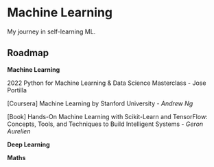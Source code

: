 # Machine Learning
My journey in self-learning ML.

## Roadmap
**Machine Learning**
<div>
2022 Python for Machine Learning & Data Science Masterclass
  - Jose Portilla
</div>

[Coursera] Machine Learning by Stanford University - *Andrew Ng*

[Book] Hands-On Machine Learning with Scikit-Learn and TensorFlow: Concepts, Tools, and Techniques to Build Intelligent Systems - *Geron Aurelien*

**Deep Learning**

**Maths**
